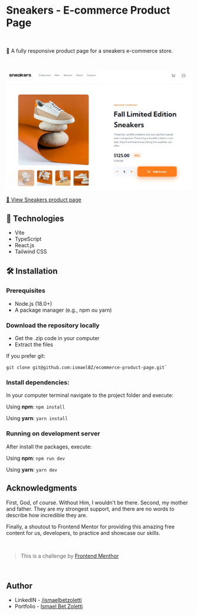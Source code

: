 # Sneakers - E-commerce Product Page

<br>

👟  A fully responsive product page for a sneakers e-commerce store.

<br>

![desktop](https://github.com/ismaelBZ/ecommerce-product-page/blob/main/src/assets/desktop-image.png)

[🔗 View Sneakers product page](https://ismaelbz.github.io/ecommerce-product-page/) 


## 🚀 Technologies

- Vite
- TypeScript
- React.js
- Tailwind CSS


## 🛠️ Installation

### Prerequisites

- Node.js (18.0+)
- A package manager (e.g., npm ou yarn)

### Download the repository locally

- Get the .zip code in your computer
- Extract the files

If you prefer git:

```
git clone git@github.com:ismaelBZ/ecommerce-product-page.git`
```

### Install dependencies:

In your computer terminal navigate to the project folder and execute:

Using **npm**: `npm install`

Using **yarn**: `yarn install`

### Running on development server

After install the packages, execute:

Using **npm**: `npm run dev`

Using **yarn**: `yarn dev`


## Acknowledgments

First, God, of course. Without Him, I wouldn't be there. Second, my mother and father. They are my strongest support, and there are no words to describe how incredible they are. 

Finally, a shoutout to Frontend Mentor for providing this amazing free content for us, developers, to practice and showcase our skills. 

<br>

>  This is a challenge by [Frontend Menthor](https://www.frontendmentor.io/)

<br>

## Author

- LinkedIN - [/ismaelbetzoletti](https://www.linkedin.com/in/ismaelbetzoletti/)
- Portfolio - [Ismael Bet Zoletti](https://ismaelbz.github.io/portfolio/)
